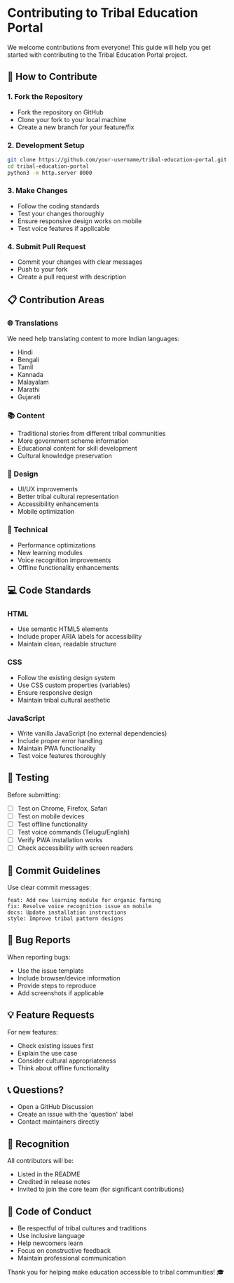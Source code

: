 # Contributing to Tribal Education Portal

We welcome contributions from everyone! This guide will help you get started with contributing to the Tribal Education Portal project.

## 🤝 How to Contribute

### 1. Fork the Repository
- Fork the repository on GitHub
- Clone your fork to your local machine
- Create a new branch for your feature/fix

### 2. Development Setup
```bash
git clone https://github.com/your-username/tribal-education-portal.git
cd tribal-education-portal
python3 -m http.server 8000
```

### 3. Make Changes
- Follow the coding standards
- Test your changes thoroughly
- Ensure responsive design works on mobile
- Test voice features if applicable

### 4. Submit Pull Request
- Commit your changes with clear messages
- Push to your fork
- Create a pull request with description

## 📋 Contribution Areas

### 🌐 Translations
We need help translating content to more Indian languages:
- Hindi
- Bengali
- Tamil
- Kannada
- Malayalam
- Marathi
- Gujarati

### 📚 Content
- Traditional stories from different tribal communities
- More government scheme information
- Educational content for skill development
- Cultural knowledge preservation

### 🎨 Design
- UI/UX improvements
- Better tribal cultural representation
- Accessibility enhancements
- Mobile optimization

### 🔧 Technical
- Performance optimizations
- New learning modules
- Voice recognition improvements
- Offline functionality enhancements

## 💻 Code Standards

### HTML
- Use semantic HTML5 elements
- Include proper ARIA labels for accessibility
- Maintain clean, readable structure

### CSS
- Follow the existing design system
- Use CSS custom properties (variables)
- Ensure responsive design
- Maintain tribal cultural aesthetic

### JavaScript
- Write vanilla JavaScript (no external dependencies)
- Include proper error handling
- Maintain PWA functionality
- Test voice features thoroughly

## 🧪 Testing

Before submitting:
- [ ] Test on Chrome, Firefox, Safari
- [ ] Test on mobile devices
- [ ] Test offline functionality
- [ ] Test voice commands (Telugu/English)
- [ ] Verify PWA installation works
- [ ] Check accessibility with screen readers

## 📝 Commit Guidelines

Use clear commit messages:
```
feat: Add new learning module for organic farming
fix: Resolve voice recognition issue on mobile
docs: Update installation instructions
style: Improve tribal pattern designs
```

## 🐛 Bug Reports

When reporting bugs:
- Use the issue template
- Include browser/device information
- Provide steps to reproduce
- Add screenshots if applicable

## 💡 Feature Requests

For new features:
- Check existing issues first
- Explain the use case
- Consider cultural appropriateness
- Think about offline functionality

## 📞 Questions?

- Open a GitHub Discussion
- Create an issue with the 'question' label
- Contact maintainers directly

## 🙏 Recognition

All contributors will be:
- Listed in the README
- Credited in release notes
- Invited to join the core team (for significant contributions)

## 📜 Code of Conduct

- Be respectful of tribal cultures and traditions
- Use inclusive language
- Help newcomers learn
- Focus on constructive feedback
- Maintain professional communication

Thank you for helping make education accessible to tribal communities! 🎓

